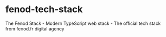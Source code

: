 # fenod-tech-stack
The Fenod Stack  - Modern TypeScript web stack - The official tech stack from fenod.fr digital agency

